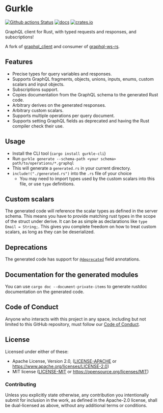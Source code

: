 # Gurkle

[![Github actions Status](https://github.com/bbqsrc/gurkle/workflows/CI/badge.svg?branch=main&event=push)](https://github.com/bbqsrc/gurkle/actions)
[![docs](https://docs.rs/gurkle/badge.svg)](https://docs.rs/gurkle/latest/gurkle/)
[![crates.io](https://img.shields.io/crates/v/gurkle.svg)](https://crates.io/crates/gurkle)

GraphQL client for Rust, with typed requests and responses, and subscriptions!

A fork of [graphql_client](https://github.com/graphql-rust/graphql-client) and consumer of [graphql-ws-rs](https://github.com/technocreatives/graphql-ws-rs).

## Features

- Precise types for query variables and responses.
- Supports GraphQL fragments, objects, unions, inputs, enums, custom scalars and input objects.
- Subscriptions support.
- Copies documentation from the GraphQL schema to the generated Rust code.
- Arbitrary derives on the generated responses.
- Arbitrary custom scalars.
- Supports multiple operations per query document.
- Supports setting GraphQL fields as deprecated and having the Rust compiler check
  their use.

## Usage

- Install the CLI tool (`cargo install gurkle-cli`)
- Run `gurkle generate --schema-path <your schema> path/to/operations/*.graphql`
- This will generate a `generated.rs` in your current directory.
- `include!("./generated.rs")` into the `.rs` file of your choice
  - You may need to import types used by the custom scalars into this file, or use `type` definitions.

## Custom scalars

The generated code will reference the scalar types as defined in the server schema. This means you have to provide matching rust types in the scope of the struct under derive. It can be as simple as declarations like `type Email = String;`. This gives you complete freedom on how to treat custom scalars, as long as they can be deserialized.

## Deprecations

The generated code has support for [`@deprecated`](http://facebook.github.io/graphql/June2018/#sec-Field-Deprecation)
field annotations.

## Documentation for the generated modules

You can use `cargo doc --document-private-items` to generate rustdoc documentation on the generated code.

## Code of Conduct

Anyone who interacts with this project in any space, including but not limited to
this GitHub repository, must follow our [Code of Conduct](https://github.com/bbqsrc/gurkle/blob/main/CODE_OF_CONDUCT.md).

## License

Licensed under either of these:

- Apache License, Version 2.0, ([LICENSE-APACHE](LICENSE-APACHE) or
  https://www.apache.org/licenses/LICENSE-2.0)
- MIT license ([LICENSE-MIT](LICENSE-MIT) or
  https://opensource.org/licenses/MIT)

### Contributing

Unless you explicitly state otherwise, any contribution you intentionally submit
for inclusion in the work, as defined in the Apache-2.0 license, shall be
dual-licensed as above, without any additional terms or conditions.
